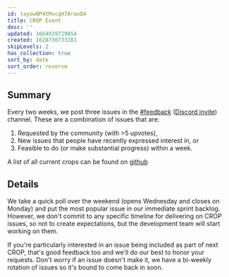 ```yaml
---
id: tayowNP4tMvcqH7AraoQ4
title: CROP Event
desc: ''
updated: 1664039729854
created: 1628730733281
skipLevels: 2
has_collection: true
sort_by: date
sort_order: reverse
---
```


## Summary
Every two weeks, we post three issues in the [#feedback](https://discordapp.com/channels/717965437182410783/739186036495876126) ([Discord invite](https://discord.com/invite/xrKTUStHNZ)) channel. These are a combination of issues that are:

1. Requested by the community (with >5 upvotes),
2. New issues that people have recently expressed interest in, or
3. Feasible to do (or make substantial progress) within a week.

A list of all current crops can be found on [github](https://github.com/orgs/dendronhq/projects/7#card-84287943)

## Details
We take a quick poll over the weekend (opens Wednesday and closes on Monday) and put the most popular issue in our immediate sprint backlog. However, we don't commit to any specific timeline for delivering on CROP issues, so not to create expectations, but the development team will start working on them.

If you're particularly interested in an issue being included as part of next CROP, that's good feedback too and we'll do our best to honor your requests. Don't worry if an issue doesn't make it, we have a bi-weekly rotation of issues so it's bound to come back in soon.

